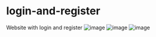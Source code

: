# login-and-register
Website with login and register
![image](https://github.com/sanfernandezdev/login-and-register/assets/142527395/52d21846-cdb6-4aa6-8c6b-039d86f08ac0)
![image](https://github.com/sanfernandezdev/login-and-register/assets/142527395/3f2cb0e6-7b25-4739-920e-fead64d7b340)
![image](https://github.com/sanfernandezdev/login-and-register/assets/142527395/556c68d8-6102-436d-aadd-0220b24012df)
